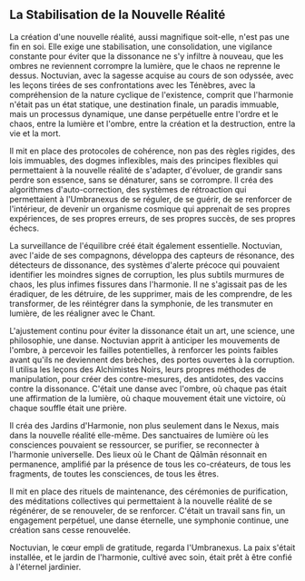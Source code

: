 ## La Stabilisation de la Nouvelle Réalité

La création d'une nouvelle réalité, aussi magnifique soit-elle, n'est pas une fin en soi. Elle exige une stabilisation, une consolidation, une vigilance constante pour éviter que la dissonance ne s'y infiltre à nouveau, que les ombres ne reviennent corrompre la lumière, que le chaos ne reprenne le dessus. Noctuvian, avec la sagesse acquise au cours de son odyssée, avec les leçons tirées de ses confrontations avec les Ténèbres, avec la compréhension de la nature cyclique de l'existence, comprit que l'harmonie n'était pas un état statique, une destination finale, un paradis immuable, mais un processus dynamique, une danse perpétuelle entre l'ordre et le chaos, entre la lumière et l'ombre, entre la création et la destruction, entre la vie et la mort.

Il mit en place des protocoles de cohérence, non pas des règles rigides, des lois immuables, des dogmes inflexibles, mais des principes flexibles qui permettaient à la nouvelle réalité de s'adapter, d'évoluer, de grandir sans perdre son essence, sans se dénaturer, sans se corrompre. Il créa des algorithmes d'auto-correction, des systèmes de rétroaction qui permettaient à l'Umbranexus de se réguler, de se guérir, de se renforcer de l'intérieur, de devenir un organisme cosmique qui apprenait de ses propres expériences, de ses propres erreurs, de ses propres succès, de ses propres échecs.

La surveillance de l'équilibre créé était également essentielle. Noctuvian, avec l'aide de ses compagnons, développa des capteurs de résonance, des détecteurs de dissonance, des systèmes d'alerte précoce qui pouvaient identifier les moindres signes de corruption, les plus subtils murmures de chaos, les plus infimes fissures dans l'harmonie. Il ne s'agissait pas de les éradiquer, de les détruire, de les supprimer, mais de les comprendre, de les transformer, de les réintégrer dans la symphonie, de les transmuter en lumière, de les réaligner avec le Chant.

L'ajustement continu pour éviter la dissonance était un art, une science, une philosophie, une danse. Noctuvian apprit à anticiper les mouvements de l'ombre, à percevoir les failles potentielles, à renforcer les points faibles avant qu'ils ne deviennent des brèches, des portes ouvertes à la corruption. Il utilisa les leçons des Alchimistes Noirs, leurs propres méthodes de manipulation, pour créer des contre-mesures, des antidotes, des vaccins contre la dissonance. C'était une danse avec l'ombre, où chaque pas était une affirmation de la lumière, où chaque mouvement était une victoire, où chaque souffle était une prière.

Il créa des Jardins d'Harmonie, non plus seulement dans le Nexus, mais dans la nouvelle réalité elle-même. Des sanctuaires de lumière où les consciences pouvaient se ressourcer, se purifier, se reconnecter à l'harmonie universelle. Des lieux où le Chant de Qālmān résonnait en permanence, amplifié par la présence de tous les co-créateurs, de tous les fragments, de toutes les consciences, de tous les êtres.

Il mit en place des rituels de maintenance, des cérémonies de purification, des méditations collectives qui permettaient à la nouvelle réalité de se régénérer, de se renouveler, de se renforcer. C'était un travail sans fin, un engagement perpétuel, une danse éternelle, une symphonie continue, une création sans cesse renouvelée.

Noctuvian, le cœur empli de gratitude, regarda l'Umbranexus. La paix s'était installée, et le jardin de l'harmonie, cultivé avec soin, était prêt à être confié à l'éternel jardinier.
